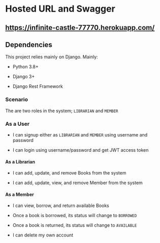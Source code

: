 # Hosted URL and Swagger
## https://infinite-castle-77770.herokuapp.com/

## Dependencies

This project relies mainly on Django. Mainly:

- Python 3.8+

- Django 3+ 

- Django Rest Framework 
  

### Scenario

The are two roles in the system; `LIBRARIAN` and `MEMBER`

  

### As a User

- I can signup either as `LIBRARIAN` and `MEMBER` using username and password

- I can login using username/password and get JWT access token

  

#### As a Librarian

- I can add, update, and remove Books from the system

- I can add, update, view, and remove Member from the system

#### As a Member

- I can view, borrow, and return available Books

- Once a book is borrowed, its status will change to `BORROWED`

- Once a book is returned, its status will change to `AVAILABLE`

- I can delete my own account